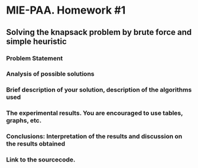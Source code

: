 # MIE-PAA. Homework #1
 

## Solving the knapsack problem by brute force and simple heuristic

### Problem Statement

### Analysis of possible solutions

### Brief description of your solution, description of the algorithms used

### The experimental results. You are encouraged to use tables, graphs, etc.

### Conclusions: Interpretation of the results and discussion on the results obtained

### Link to the sourcecode.

